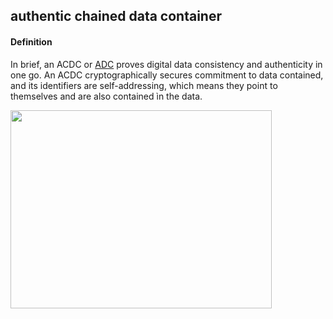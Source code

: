 ## authentic chained data container

<h4>Definition</h4><p>In brief, an ACDC or <a href="authentic-data-container">ADC</a> proves digital data consistency and authenticity in one go. An ACDC cryptographically secures commitment to data contained, and its identifiers are self-addressing, which means they point to themselves and are also contained ìn the data.</p><img src="https://hackmd.io/_uploads/HJDwDAUsq.png" width="418" height="317"/>

